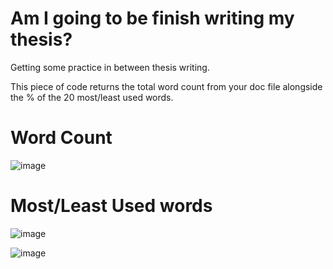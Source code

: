 # Am I going to be finish writing my thesis?
 
 Getting some practice in between thesis writing.
 
 This piece of code returns the total word count from your doc file alongside the % of the 20 most/least used words.
 
# Word Count 
![image](https://user-images.githubusercontent.com/61132301/136250229-dd4720c1-8e61-42c8-90d3-1b1174c9a986.png)


# Most/Least Used words

![image](https://user-images.githubusercontent.com/61132301/136249822-e8a1e497-295d-4e74-b73f-d2694c11f17a.png)

![image](https://user-images.githubusercontent.com/61132301/136249938-b2069f98-3787-45ef-91ed-406f08b7218d.png)
